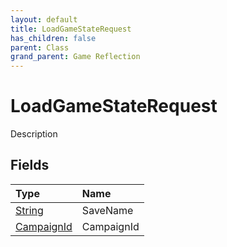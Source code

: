 ```yaml
---
layout: default
title: LoadGameStateRequest
has_children: false
parent: Class
grand_parent: Game Reflection
---
```

# LoadGameStateRequest
Description 

## Fields

| Type | Name |
|:-------------|:--------------|
| [String](/docs/game-reflection/components/string) | SaveName |
| [CampaignId](/docs/game-reflection/classes/campaign_id) | CampaignId |


